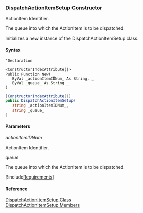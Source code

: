 ### DispatchActionItemSetup Constructor

ActionItem Identifier.

The queue into which the ActionItem is to be dispatched.

Initializes a new instance of the DispatchActionItemSetup class.

#### Syntax

```vbnet
'Declaration

<ConstructorIndexAttribute()>
Public Function New( _
   ByVal _actionItemIDNum_ As String, _
   ByVal _queue_ As String _
)
```

```csharp
[ConstructorIndexAttribute()]
public DispatchActionItemSetup( 
   string _actionItemIDNum_,
   string _queue_
)
```

#### Parameters

_actionItemIDNum_

ActionItem Identifier.

_queue_

The queue into which the ActionItem is to be dispatched.

[!include[Requirements](../partials/requirements.md)]

#### Reference

[DispatchActionItemSetup Class](FChoice.Toolkits.Clarify~FChoice.Toolkits.Clarify.Sales.DispatchActionItemSetup.md)  
[DispatchActionItemSetup Members](FChoice.Toolkits.Clarify~FChoice.Toolkits.Clarify.Sales.DispatchActionItemSetup_members.md)
